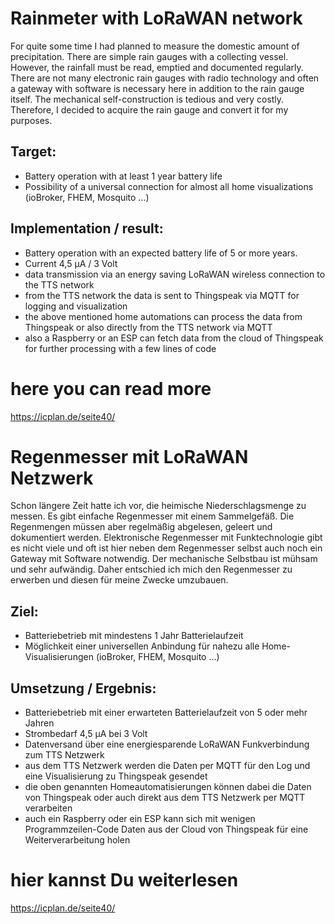 # Rainmeter with LoRaWAN network

For quite some time I had planned to measure the domestic amount of precipitation. There are simple rain gauges with a collecting vessel. However, the rainfall must be read, emptied and documented regularly. There are not many electronic rain gauges with radio technology and often a gateway with software is necessary here in addition to the rain gauge itself. The mechanical self-construction is tedious and very costly. Therefore, I decided to acquire the rain gauge and convert it for my purposes.

## Target:
* Battery operation with at least 1 year battery life
* Possibility of a universal connection for almost all home visualizations (ioBroker, FHEM, Mosquito ...)

## Implementation / result:
* Battery operation with an expected battery life of 5 or more years.
* Current 4,5 µA / 3 Volt
* data transmission via an energy saving LoRaWAN wireless connection to the TTS network
* from the TTS network the data is sent to Thingspeak via MQTT for logging and visualization
* the above mentioned home automations can process the data from Thingspeak or also directly from the TTS network via MQTT
* also a Raspberry or an ESP can fetch data from the cloud of Thingspeak for further processing with a few lines of code 

# here you can read more  
https://icplan.de/seite40/

# Regenmesser mit LoRaWAN Netzwerk

Schon längere Zeit hatte ich vor, die heimische Niederschlagsmenge zu messen. Es gibt einfache Regenmesser mit einem Sammelgefäß. Die Regenmengen müssen aber regelmäßig abgelesen, geleert und dokumentiert werden. Elektronische Regenmesser mit Funktechnologie gibt es nicht viele und oft ist hier neben dem Regenmesser selbst auch noch ein Gateway mit Software notwendig. Der mechanische Selbstbau ist mühsam und sehr aufwändig. Daher entschied ich mich den Regenmesser zu erwerben und diesen für meine Zwecke umzubauen.

## Ziel:
* Batteriebetrieb mit mindestens 1 Jahr Batterielaufzeit
* Möglichkeit einer universellen Anbindung für nahezu alle Home-Visualisierungen (ioBroker, FHEM, Mosquito …)

## Umsetzung / Ergebnis:
* Batteriebetrieb mit einer erwarteten Batterielaufzeit von 5 oder mehr Jahren
* Strombedarf 4,5 µA bei 3 Volt
* Datenversand über eine energiesparende LoRaWAN Funkverbindung zum TTS Netzwerk
* aus dem TTS  Netzwerk werden die Daten per MQTT für den Log und eine Visualisierung zu Thingspeak gesendet
* die oben genannten Homeautomatisierungen können dabei die Daten von Thingspeak oder auch direkt aus dem TTS Netzwerk per MQTT verarbeiten
* auch ein Raspberry oder ein ESP kann sich mit wenigen Programmzeilen-Code Daten aus der Cloud von Thingspeak für eine Weiterverarbeitung holen 

# hier kannst Du weiterlesen 
https://icplan.de/seite40/
